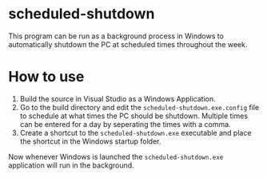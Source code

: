 # scheduled-shutdown

This program can be run as a background process in Windows to automatically shutdown the PC at scheduled times throughout the week.

# How to use

1. Build the source in Visual Studio as a Windows Application.
2. Go to the build directory and edit the `scheduled-shutdown.exe.config` file to schedule at what times the PC should be shutdown. Multiple times can be entered for a day by seperating the times with a comma.
3. Create a shortcut to the `scheduled-shutdown.exe` executable and place the shortcut in the Windows startup folder.

Now whenever Windows is launched the `scheduled-shutdown.exe` application will run in the background.
